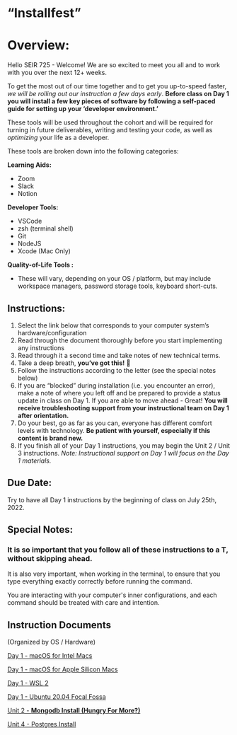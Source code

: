 # “Installfest”

# Overview:

Hello SEIR 725 - Welcome! We are so excited to meet you all and to work with you over the next 12+ weeks.  

To get the most out of our time together and to get you up-to-speed faster, *we will be rolling out our instruction a few days early*. **Before class on Day 1 you will install a few key pieces of software by following a self-paced guide for setting up your ‘developer environment.’**  

These tools will be used throughout the cohort and will be required for turning in future deliverables, writing and testing your code, as well as *optimizing* your life as a developer.  

These tools are broken down into the following categories: 

**Learning Aids:** 

- Zoom
- Slack
- Notion

**Developer Tools:** 

- VSCode
- zsh (terminal shell)
- Git
- NodeJS
- Xcode (Mac Only)

**Quality-of-Life Tools :** 

- These will vary, depending on your OS / platform, but may include workspace managers, password storage tools, keyboard short-cuts.

## Instructions:

1. Select the link below that corresponds to your computer system’s hardware/configuration 
2. Read through the document thoroughly before you start implementing any instructions
3. Read through it a second time and take notes of new technical terms.
4. Take a deep breath, **you’ve got this!** 💪
5. Follow the instructions according to the letter (see the special notes below) 
6. If you are “blocked” during installation (i.e. you encounter an error), make a note of where you left off and be prepared to provide a status update in class on Day 1.  If you are able to move ahead - Great! **You will receive troubleshooting support from your instructional team on Day 1 after orientation.** 
7. Do your best, go as far as you can, everyone has different comfort levels with technology. **Be patient with yourself, especially if this content is brand new.** 
8. If you finish all of your Day 1 instructions, you may begin the Unit 2 / Unit 3 instructions. 
*Note: Instructional support on Day 1 will focus on the Day 1 materials.*  

## Due Date:

Try to have all Day 1 instructions by the beginning of class on July 25th, 2022. 

## Special Notes:

### It is so important that you follow all of these instructions to a T, **without skipping ahead**. 

It is also very important, when working in the terminal, to ensure that you type everything exactly correctly before running the command. 

You are interacting with your computer's inner configurations, and each command should be treated with care and intention.

## Instruction Documents

(Organized by OS / Hardware) 

[Day 1 - macOS for Intel Macs](%E2%80%9CInstallfest%E2%80%9D%20e38032c9c11a495699be1c2fa2c6ac7a/Day%201%20-%20macOS%20for%20Intel%20Macs%20011af9d0c1894af5a609bc4e3ff027da.md)

[Day 1 - macOS for Apple Silicon Macs](%E2%80%9CInstallfest%E2%80%9D%20e38032c9c11a495699be1c2fa2c6ac7a/Day%201%20-%20macOS%20for%20Apple%20Silicon%20Macs%20543af465884340cfbcbe6c7b03302564.md)

[Day 1 - WSL 2](%E2%80%9CInstallfest%E2%80%9D%20e38032c9c11a495699be1c2fa2c6ac7a/Day%201%20-%20WSL%202%200d42407a4b1e4bb0b9f6b7e8155c10cd.md)

[Day 1 - Ubuntu 20.04 Focal Fossa](%E2%80%9CInstallfest%E2%80%9D%20e38032c9c11a495699be1c2fa2c6ac7a/Day%201%20-%20Ubuntu%2020%2004%20Focal%20Fossa%204ecb2bee42414863b1bf582c4d93b93d.md)

[Unit 2 - **Mongodb Install (Hungry For More?)**](%E2%80%9CInstallfest%E2%80%9D%20e38032c9c11a495699be1c2fa2c6ac7a/Unit%202%20-%20Mongodb%20Install%20(Hungry%20For%20More%20)%20014d7ab4c13d42caae6f47a3e77df3ad.md)

[Unit 4 - Postgres Install ](%E2%80%9CInstallfest%E2%80%9D%20e38032c9c11a495699be1c2fa2c6ac7a/Unit%204%20-%20Postgres%20Install%20679bfdcdcf8f429eac120f5a24b6f34a.md)
